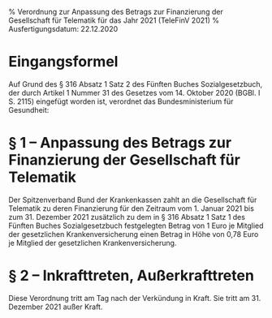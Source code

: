 % Verordnung zur Anpassung des Betrags zur Finanzierung der Gesellschaft für Telematik für das Jahr 2021  (TeleFinV 2021)
% Ausfertigungsdatum: 22.12.2020
 
# Eingangsformel

Auf Grund des § 316 Absatz 1 Satz 2 des Fünften Buches Sozialgesetzbuch, der durch Artikel 1 Nummer 31 des Gesetzes vom 14. Oktober 2020 (BGBl. I S. 2115) eingefügt worden ist, verordnet das Bundesministerium für Gesundheit:

# § 1 – Anpassung des Betrags zur Finanzierung der Gesellschaft für Telematik

Der Spitzenverband Bund der Krankenkassen zahlt an die Gesellschaft für Telematik zu deren Finanzierung für den Zeitraum vom 1. Januar 2021 bis zum 31. Dezember 2021 zusätzlich zu dem in § 316 Absatz 1 Satz 1 des Fünften Buches Sozialgesetzbuch festgelegten Betrag von 1 Euro je Mitglied der gesetzlichen Krankenversicherung einen Betrag in Höhe von 0,78 Euro je Mitglied der gesetzlichen Krankenversicherung.

# § 2 – Inkrafttreten, Außerkrafttreten

Diese Verordnung tritt am Tag nach der Verkündung in Kraft. Sie tritt am 31. Dezember 2021 außer Kraft.
